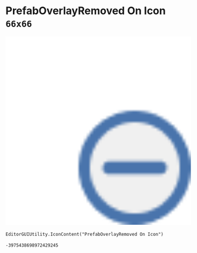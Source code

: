 # PrefabOverlayRemoved On Icon `66x66`
<img src="/img/PrefabOverlayRemoved%20On%20Icon.png" width=512 height=512>

``` CSharp
EditorGUIUtility.IconContent("PrefabOverlayRemoved On Icon")
```
```
-3975438698972429245
```
